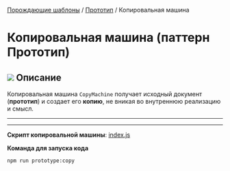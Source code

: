 [Порождающие шаблоны](../../#readme) / [Прототип](../#readme) / Копировальная машина

# Копировальная машина (паттерн Прототип)

## ![](../../ui/info.svg) Описание

Копировальная машина `CopyMachine` получает исходный документ (**прототип**) и создает его **копию**, не вникая во внутреннюю реализацию и смысл.

***
***

**Скрипт копировальной машины**: [index.js](./index.js)

**Команда для запуска кода**

```
npm run prototype:copy
```
